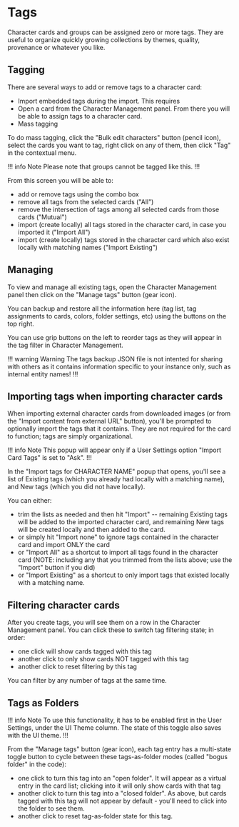 # Tags

Character cards and groups can be assigned zero or more tags. They are useful to organize quickly growing collections by themes, quality, provenance or whatever you like.

## Tagging

There are several ways to add or remove tags to a character card:

- Import embedded tags during the import. This requires 
- Open a card from the Character Management panel. From there you will be able to assign tags to a character card.
- Mass tagging

To do mass tagging, click the "Bulk edit characters" button (pencil icon), select the cards you want to tag, right click on any of them, then click "Tag" in the contextual menu.

!!! info Note
Please note that groups cannot be tagged like this.
!!!

From this screen you will be able to:
- add or remove tags using the combo box
- remove all tags from the selected cards ("All")
- remove the intersection of tags among all selected cards from those cards ("Mutual")
- import (create locally) all tags stored in the character card, in case you imported it ("Import All")
- import (create locally) tags stored in the character card which also exist locally with matching names ("Import Existing")

## Managing

To view and manage all existing tags, open the Character Management panel then click on the "Manage tags" button (gear icon).

You can backup and restore all the information here (tag list, tag assignments to cards, colors, folder settings, etc) using the buttons on the top right.

You can use grip buttons on the left to reorder tags as they will appear in the tag filter in Character Management.

!!! warning Warning
The tags backup JSON file is not intented for sharing with others as it contains information specific to your instance only, such as internal entity names!
!!!

## Importing tags when importing character cards

When importing external character cards from downloaded images (or from the "Import content from external URL" button), you'll be prompted to optionally import the tags that it contains. They are not required for the card to function; tags are simply organizational.

!!! info Note
This popup will appear only if a User Settings option "Import Card Tags" is set to "Ask". 
!!!

In the "Import tags for CHARACTER NAME" popup that opens, you'll see a list of Existing tags (which you already had locally with a matching name), and New tags (which you did not have locally).

You can either:

- trim the lists as needed and then hit "Import" -- remaining Existing tags will be added to the imported character card, and remaining New tags will be created locally and then added to the card.
- or simply hit "Import none" to ignore tags contained in the character card and import ONLY the card
- or "Import All" as a shortcut to import all tags found in the character card (NOTE: including any that you trimmed from the lists above; use the "Import" button if you did)
- or "Import Existing" as a shortcut to only import tags that existed locally with a matching name.

## Filtering character cards

After you create tags, you will see them on a row in the Character Management panel. You can click these to switch tag filtering state; in order:

- one click will show cards tagged with this tag
- another click to only show cards NOT tagged with this tag
- another click to reset filtering by this tag

You can filter by any number of tags at the same time.

## Tags as Folders

!!! info Note
To use this functionality, it has to be enabled first in the User Settings, under the UI Theme column. The state of this toggle also saves with the UI theme.
!!!

From the "Manage tags" button (gear icon), each tag entry has a multi-state toggle button to cycle between these tags-as-folder modes (called "bogus folder" in the code):

- one click to turn this tag into an "open folder". It will appear as a virtual entry in the card list; clicking into it will only show cards with that tag
- another click to turn this tag into a "closed folder". As above, but cards tagged with this tag will not appear by default - you'll need to click into the folder to see them.
- another click to reset tag-as-folder state for this tag.
